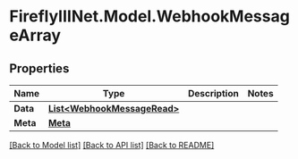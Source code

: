 # FireflyIIINet.Model.WebhookMessageArray

## Properties

Name | Type | Description | Notes
------------ | ------------- | ------------- | -------------
**Data** | [**List&lt;WebhookMessageRead&gt;**](WebhookMessageRead.md) |  | 
**Meta** | [**Meta**](Meta.md) |  | 

[[Back to Model list]](../README.md#documentation-for-models) [[Back to API list]](../README.md#documentation-for-api-endpoints) [[Back to README]](../README.md)

